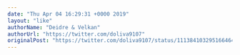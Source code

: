 ```yaml
---
date: "Thu Apr 04 16:29:31 +0000 2019"
layout: "like"
authorName: "Deidre & Velkan"
authorUrl: "https://twitter.com/doliva9107"
originalPost: "https://twitter.com/doliva9107/status/1113841032951664646"
---
```

